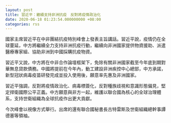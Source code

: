 ```yaml
---
layout: post
title: 習近平：繼續支持非洲抗疫　反對將疫情政治化
date: 2020-06-18 01:23:54.000000000 +08:00
categories: rss
---
```


國家主席習近平在中非團結抗疫特別峰會上發表主旨講話。習近平說，疫情仍在全球蔓延，中方將繼續全力支持非洲抗疫行動，繼續向非洲國家提供物資援助、派遣醫療專家組、協助非洲到中國採購抗疫物資。

習近平又說，中方將在中非合作論壇框架下，免除有關非洲國家截至今年底到期對華無息貸款債務。中國將提前在今年內，動工建設非洲疾控中心總部，中方承諾，新型冠狀病毒疫苗研發完成並投入使用後，願意率先惠及非洲國家。

習近平強調，反對將疫情政治化、病毒標簽化，反對種族歧視和意識形態偏見，堅定捍衛國際公平正義。中方願意與非方一起，維護以聯合國為核心的全球治理體系，支持世衛組織為全球抗疫作出更大貢獻。

今次峰會以視像方式舉行。出席的還有聯合國秘書長古特雷斯及世衛組織總幹事譚德塞等領袖。
